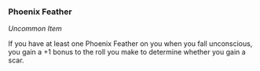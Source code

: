 ### Phoenix Feather
_Uncommon Item_

If you have at least one Phoenix Feather on you when you fall unconscious, you gain a +1 bonus to the roll you make to determine whether you gain a scar.
